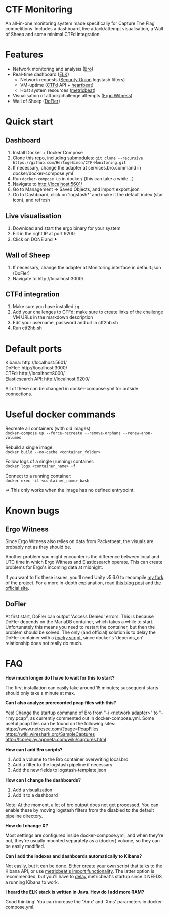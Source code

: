 # CTF Monitoring

An all-in-one monitoring system made specifically for Capture The Flag competitions. Includes a dashboard, live attack/attempt visualisation, a Wall of Sheep and some minimal CTFd integration.

# Features

- Network monitoring and analysis ([Bro](https://www.bro.org/))
- Real-time dashboard ([ELK](https://www.elastic.co/))
    - Network requests ([Security Onion](https://securityonion.net/) logstash filters)
    - VM-uptime ([CTFd](https://github.com/CTFd/CTFd) API + [heartbeat](https://www.elastic.co/products/beats/heartbeat))
    - Host system resources ([metricbeat](https://www.elastic.co/products/beats/metricbeat))
- Visualisation of attack/challenge attempts ([Ergo Witness](http://ergowitness.info/))
- Wall of Sheep ([DoFler](https://dofler.net/))

# Quick start

## Dashboard

1. Install Docker + Docker Compose
1. Clone this repo, including submodules: `git clone --recursive https://github.com/HertogeSimon/CTF-Monitoring.git`
1. If necessary, change the adapter at services.bro.command in docker/docker-compose.yml
1. Run `docker-compose up` in docker/ (this can take a while...)
1. Navigate to [http://localhost:5601/](http://localhost:5601/)
1. Go to Management -> Saved Objects, and import export.json
1. Go to Dashboard, click on 'logstash*' and make it the default index (star icon), and refresh

## Live visualisation

1. Download and start the ergo binary for your system
1. Fill in the right IP at port 9200
1. Click on DONE and ⯈

## Wall of Sheep

1. If necessary, change the adapter at Monitoring.interface in default.json (DoFler)
1. Navigate to http://localhost:3000/

## CTFd integration

1. Make sure you have installed `jq`
1. Add your challenges to CTFd; make sure to create links of the challenge VM URLs in the markdown description
1. Edit your username, password and url in ctf2hb.sh
1. Run ctf2hb.sh

# Default ports
Kibana: http://localhost:5601/  
DoFler: http://localhost:3000/  
CTFd: http://localhost:8000/  
Elasticsearch API: http://localhost:9200/

All of these can be changed in docker-compose.yml for outside connections.

# Useful docker commands

Recreate all containers (with old images)  
`docker-compose up --force-recreate --remove-orphans --renew-anon-volumes`

Rebuild a single image:  
`docker build --no-cache <container_folder>`

Follow logs of a single (running) container:  
`docker logs <container_name> -f`

Connect to a running container:  
`docker exec -it <container_name> bash`

=> This only works when the image has no defined entrypoint.

# Known bugs

## Ergo Witness 
Since Ergo Witness also relies on data from Packetbeat, the visuals are probably not as they should be.

Another problem you might encounter is the difference between local and UTC time in which Ergo Witness and Elasticsearch operate. This can create problems for Ergo's incoming data at midnight.

If you want to fix these issues, you'll need Unity v5.6.0 to recompile [my fork](https://github.com/HertogeSimon/ErgoWitness) of the project. For a more in-depth explanation, read [this blog post](http://benhoffman.tech/data%20vis/ergowitness/general/project/2017/03/10/prototype-of-ergo-witness.html) and [the official site](http://ergowitness.info/).

## DoFler

At first start, DoFler can output 'Access Denied' errors. This is because DoFler depends on the MariaDB container, which takes a while to start. Unfortunately this means you need to restart the container, but then the problem should be solved. The only (and official) solution is to delay the DoFler container with a [*hacky* script](https://docs.docker.com/compose/startup-order/), since docker's 'depends_on' relationship does not really do much.

# FAQ

**How much longer do I have to wait for this to start?**

The first installation can easily take around 15 minutes; subsequent starts should only take a minute at max.

**Can I also analyze prerecorded pcap files with this?**

Yes! Change the startup command of Bro from "-i \<network adapter\>" to "-r my.pcap", as currently commented out in docker-compose.yml.
Some useful pcap files can be found on the following sites:  
https://www.netresec.com/?page=PcapFiles  
https://wiki.wireshark.org/SampleCaptures  
http://tcpreplay.appneta.com/wiki/captures.html

**How can I add Bro scripts?**

1. Add a volume to the Bro container overwriting local.bro
1. Add a filter to the logstash pipeline if necessary
1. Add the new fields to logstash-template.json

**How can I change the dashboards?**

1. Add a visualization
2. Add it to a dashboard

Note: At the moment, a lot of bro output does not get processed. You can enable these by moving logstash filters from the disabled to the default pipeline directory.

**How do I change X?**

Most settings are configured inside docker-compose.yml, and when they're not, they're usually mounted separately as a (docker) volume, so they can be easily modified.

**Can I add the indexes and dashboards automatically to Kibana?**

Not easily, but it can be done. Either create [your own script](https://discuss.elastic.co/t/how-to-add-automatically-all-the-indices-from-elasticsearch-to-kibana/81136/2) that talks to the Kibana API, or use [metricbeat's import functionality](https://www.elastic.co/guide/en/beats/devguide/current/import-dashboards.html). The latter option is recommended, but you'll have to [delay](https://docs.docker.com/compose/startup-order/) metricbeat's startup since it NEEDS a running Kibana to work.

**I heard the ELK stack is written in Java. How do I add more RAM?**

Good thinking! You can increase the 'Xmx' and 'Xms' parameters in docker-compose.yml.

